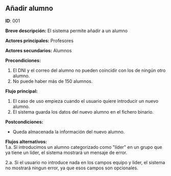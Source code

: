 ## Añadir alumno
**ID**: 001

**Breve descripción:** El sistema permite añadir a un alumno

**Actores principales:** Profesores

**Actores secundarios:** Alumnos

**Precondiciones:**
1. El DNI y el correo del alumno no pueden coincidir con los de ningún otro alumno.
2. No puede haber más de 150 alumnos.

**Flujo principal:**
1. El caso de uso empieza cuando el usuario quiere introducir un nuevo alumno.
2. El sistema guarda los datos del nuevo alumno en el fichero binario.

**Postcondiciones:**
* Queda almacenada la información del nuevo alumno.

**Flujos alternativos:**  
1.a. Si introducimos un alumno categorizado como "líder" en un grupo que ya tiene un líder, el sistema mostrará un mensaje de error.

2.a. Si el usuario no introduce nada en los campos equipo y lider, el sistema no mostrará ningun error, ya que esos campos son opcionales.
